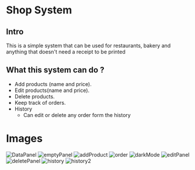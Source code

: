 # Shop System
 ## Intro
  This is a simple system that can be used for restaurants, bakery and anything that doesn't need a receipt to be printed
 
 ## What this system can do ?
   * Add products (name and price).
   * Edit products(name and price). 
   * Delete products.
   * Keep track of orders.
   * History
       * Can edit or delete any order form the history
# Images
  ![DataPanel](https://user-images.githubusercontent.com/34658228/63721230-1f077780-c851-11e9-93c8-9875e4afdb74.PNG)
![emptyPanel](https://user-images.githubusercontent.com/34658228/63721231-1fa00e00-c851-11e9-9009-8f864df90663.PNG)
![addProduct](https://user-images.githubusercontent.com/34658228/63721232-1fa00e00-c851-11e9-8276-6cc9f148e7f2.PNG)
![order](https://user-images.githubusercontent.com/34658228/63721233-1fa00e00-c851-11e9-8ecb-683948bb15bc.PNG)
![darkMode](https://user-images.githubusercontent.com/34658228/63721235-2038a480-c851-11e9-81a0-10c22ab59996.PNG)
![editPanel](https://user-images.githubusercontent.com/34658228/63721240-20d13b00-c851-11e9-9d4c-0505ef2aff3d.PNG)
![deletePanel](https://user-images.githubusercontent.com/34658228/63721241-20d13b00-c851-11e9-9a6a-60ee8662c312.PNG)
![history](https://user-images.githubusercontent.com/34658228/63721234-2038a480-c851-11e9-996c-0e135bcbb240.PNG)
![history2](https://user-images.githubusercontent.com/34658228/63721243-2169d180-c851-11e9-9304-53c7c1e2d0b2.PNG)
 
